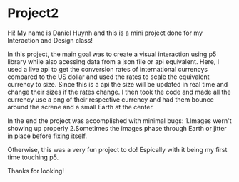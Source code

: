 # Project2

Hi! My name is Daniel Huynh and this is a mini project done for my Interaction and Design class!

In this project, the main goal was to create a visual interaction using p5 library while also acessing data from a json file or api equivalent.
Here, I used a live api to get the conversion rates of international currencys compared to the US dollar and used the rates to scale the equivalent currency to size. 
Since this is a api the size will be updated in real time and change their sizes if the rates change.
I then took the code and made all the currency use a png of their respective currency and had them bounce around the screne and a small Earth at the center.

In the end the project was accomplished with minimal bugs:
1.Images wern't showing up properly
2.Sometimes the images phase through Earth or jitter in place before fixing itself.

Otherwise, this was a very fun project to do! Espically with it being my first time touching p5.

Thanks for looking!
